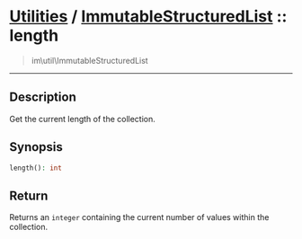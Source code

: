 # [Utilities](util.md) / [ImmutableStructuredList](util-ImmutableStructuredList.md) :: length
 > im\util\ImmutableStructuredList
____

## Description
Get the current length of the collection.

## Synopsis
```php
length(): int
```

## Return
Returns an `integer` containing the current number of
values within the collection.
